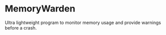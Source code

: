 # MemoryWarden
Ultra lightweight program to monitor memory usage and provide warnings before a crash.
